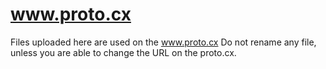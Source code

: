 # www.proto.cx
Files uploaded here are used on the www.proto.cx Do not rename any file, unless you are able to change the URL on the proto.cx.
